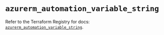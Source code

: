 # `azurerm_automation_variable_string`

Refer to the Terraform Registry for docs: [`azurerm_automation_variable_string`](https://registry.terraform.io/providers/hashicorp/azurerm/2.99.0/docs/resources/automation_variable_string).
